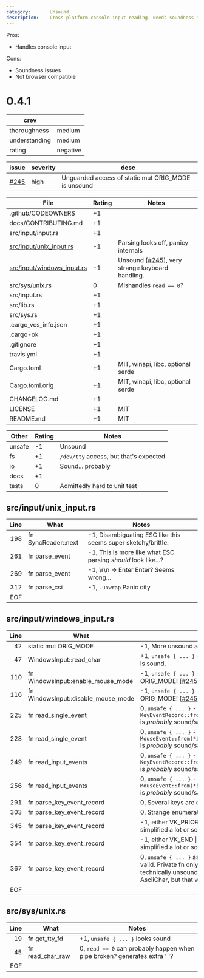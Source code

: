 ```yaml
---
category:       Unsound
description:    Cross-platform console input reading. Needs soundness fixes.
---
```


Pros:
* Handles console input

Cons:
* Soundness issues
* Not browser compatible

0.4.1
=====
| crev          |   |
| ------------- |---|
| thoroughness  | medium
| understanding | medium
| rating        | negative

| issue | severity  | desc |
| ----- | --------- | ---- |
| [#245]| high      | Unguarded access of static mut ORIG_MODE is unsound

| File                                                      | Rating | Notes |
| ---------------------------------------------             | ------ | ----- |
| .github/CODEOWNERS                                        | +1 | |
| docs/CONTRIBUTING.md                                      | +1 | |
| src/input/input.rs                                        | +1 | |
| [src/input/unix_input.rs](src/input/unix_input.rs)        | -1 | Parsing looks off, panicy internals
| [src/input/windows_input.rs](src/input/windows_input.rs)  | -1 | Unsound \[[#245]\], very strange keyboard handling.
| [src/sys/unix.rs](src/sys/unix.rs)                        |  0 | Mishandles `read == 0`? |
| src/input.rs                                              | +1 | |
| src/lib.rs                                                | +1 | |
| src/sys.rs                                                | +1 | |
| .cargo_vcs_info.json                                      | +1 | |
| .cargo-ok                                                 | +1 | |
| .gitignore                                                | +1 | |
| travis.yml                                                | +1 | |
| Cargo.toml                                                | +1 | MIT, winapi, libc, optional serde
| Cargo.toml.orig                                           | +1 | MIT, winapi, libc, optional serde
| CHANGELOG.md                                              | +1 | |
| LICENSE                                                   | +1 | MIT
| README.md                                                 | +1 | MIT

| Other     | Rating | Notes |
| --------- | ------ | ----- |
| unsafe    | -1 | Unsound
| fs        | +1 | `/dev/tty` access, but that's expected
| io        | +1 | Sound... probably
| docs      | +1 | |
| tests     |  0 | Admittedly hard to unit test

src/input/unix_input.rs
-----------------------
| Line  | What  | Notes |
| -----:| ----- | ----- |
| 198   | fn SyncReader::next   | -1, Disambiguating ESC like this seems super sketchy/brittle.
| 261   | fn parse_event        | -1, This is more like what ESC parsing *should* look like...?
| 269   | fn parse_event        | -1, \\r\\n -> Enter Enter?  Seems wrong...
| 312   | fn parse_csi          | -1, `.unwrap` Panic city
| EOF   | | |

src/input/windows_input.rs
--------------------------
| Line  | What  | Notes |
| -----:| ----- | ----- |
| 42    | static mut ORIG_MODE                  | -1, More unsound access \[[#2]\]
| 47    | WindowsInput::read_char               | +1, `unsafe { ... }` - willing to assume `_getwche` is sound.
| 110   | fn WindowsInput::enable_mouse_mode    | -1, `unsafe { ... }` - unsound access of ORIG_MODE! \[[#245]\]
| 116   | fn WindowsInput::disable_mouse_mode   | -1, `unsafe { ... }` - unsound access of ORIG_MODE! \[[#245]\]
| 225   | fn read_single_event                  | 0, `unsafe { ... }` - `KeyEventRecord::from(*input.event.KeyEvent())` is *probably* sound/safe?
| 228   | fn read_single_event                  | 0, `unsafe { ... }` - `MouseEvent::from(*input.event.MouseEvent())` is *probably* sound/safe?
| 249   | fn read_input_events                  | 0, `unsafe { ... }` - `KeyEventRecord::from(*input.event.KeyEvent())` is *probably* sound/safe?
| 256   | fn read_input_events                  | 0, `unsafe { ... }` - `MouseEvent::from(*input.event.MouseEvent())` is *probably* sound/safe?
| 291   | fn parse_key_event_record             | 0, Several keys are dead, apparently
| 303   | fn parse_key_event_record             | 0, Strange enumeration values for KeyEvent
| 345   | fn parse_key_event_record             | -1, either VK_PRIOR \| VK_NEXT can be sanely simplified a lot or something is super fucky.
| 354   | fn parse_key_event_record             | -1, either VK_END \| VK_HOME can be sanely simplified a lot or something is super fucky.
| 367   | fn parse_key_event_record             | 0, `unsafe { ... }` assumes UnicodeChar is valid.  Private fn only called on win32 results... technically unsound of winapi only populated AsciiChar, but that would be super dumb.
| EOF   | | |

src/sys/unix.rs
---------------
| Line  | What  | Notes |
| -----:| ----- | ----- |
| 19    | fn get_tty_fd                         | +1, `unsafe { ... }` looks sound
| 45    | fn read_char_raw                      | 0, `read == 0` can probably happen when pipe broken? generates extra ' '?
| EOF   | | |

[#245]: https://github.com/crossterm-rs/crossterm/issues/245
